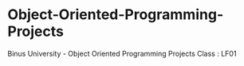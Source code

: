 # Object-Oriented-Programming-Projects

Binus University - Object Oriented Programming Projects
Class : LF01
